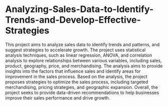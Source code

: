 # Analyzing-Sales-Data-to-Identify-Trends-and-Develop-Effective-Strategies
This project aims to analyze sales data to identify trends and patterns, and suggest strategies to accelerate growth. The project uses statistical analysis techniques, such as linear regression, ANOVA, and correlation analysis to explore relationships between various variables, including sales, product, geography, price, and merchandising. The analysis aims to provide insights into the factors that influence sales and identify areas for improvement in the sales process. Based on the analysis, the project proposes strategies to optimize the sales process, including targeted merchandising, pricing strategies, and geographic expansion. Overall, the project seeks to provide data-driven recommendations to help businesses improve their sales performance and drive growth.
